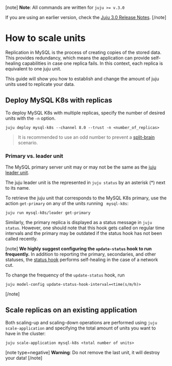 [note]
**Note**: All commands are written for `juju >= v.3.0`

If you are using an earlier version, check the [Juju 3.0 Release Notes](https://juju.is/docs/juju/roadmap#heading--juju-3-0-0---22-oct-2022).
[/note]

# How to scale units

Replication in MySQL is the process of creating copies of the stored data. This provides redundancy, which means the application can provide self-healing capabilities in case one replica fails. In this context, each replica is equivalent to one juju unit.

This guide will show you how to establish and change the amount of juju units used to replicate your data. 

## Deploy MySQL K8s with replicas

To deploy MySQL K8s with multiple replicas, specify the number of desired units with the `-n` option.
```shell
juju deploy mysql-k8s --channel 8.0 --trust -n <number_of_replicas>
```
> It is recommended to use an odd number to prevent a [split-brain](https://en.wikipedia.org/wiki/Split-brain_(computing)) scenario.

### Primary vs. leader unit 

The MySQL primary server unit may or may not be the same as the [juju leader unit](https://juju.is/docs/juju/leader).

The juju leader unit is the represented in `juju status` by an asterisk (*) next to its name. 

To retrieve the juju unit that corresponds to the MySQL K8s primary, use the action `get-primary` on any of the units running ` mysql-k8s`:
```shell
juju run mysql-k8s/leader get-primary
```

Similarly, the primary replica is displayed as a status message in `juju status`. However, one should note that this hook gets called on regular time intervals and the primary may be outdated if the status hook has not been called recently.

[note]
**We highly suggest configuring the `update-status` hook to run frequently.** In addition to reporting the primary, secondaries, and other statuses, the [status hook](https://juju.is/docs/sdk/update-status-event) performs self-healing in the case of a network cut. 

To change the frequency of the `update-status` hook, run
```shell
juju model-config update-status-hook-interval=<time(s/m/h)>
```
<!--Note that this hook executes a read query to PostgreSQL. On a production level server, this should be configured to occur at a frequency that doesn't overload the server with read requests. Similarly, the hook should not be configured at too quick of a frequency, as this can delay other hooks from running. -->
[/note]

## Scale replicas on an existing application
Both scaling-up and scaling-down operations are performed using `juju scale-application` and specifying the total amount of units you want to have in the cluster:
```shell
juju scale-application mysql-k8s <total number of units>
```

[note type=negative]
**Warning**: Do not remove the last unit, it will destroy your data!
[/note]